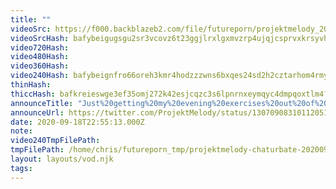 ```yaml
---
title: ""
videoSrc: https://f000.backblazeb2.com/file/futureporn/projektmelody_2020-09-18_22-56-23.mkv
videoSrcHash: bafybeigugsgu2sr3vcovz6t23ggjlrxlgxmvzrp4ujqjcsprvxkrsyvh3q?filename=projektmelody-chaturbate-20200918T225513Z-source.mp4
video720Hash: 
video480Hash: 
video360Hash: 
video240Hash: bafybeignfro66oreh3kmr4hodzzzwns6bxqes24sd2h2cztarhom4rmymm?filename=projektmelody-chaturbate-20200918T225513Z-240p.mp4
thinHash: 
thiccHash: bafkreieswge3ef35omj272k42esjcqzc3s6lpnrnxeymqyc4dmpqoxtlm4?filename=20200918T225513Z-thicc.jpg
announceTitle: "Just%20getting%20my%20evening%20exercises%20out%20of%20the%20way"
announceUrl: https://twitter.com/ProjektMelody/status/1307090831011205120
date: 2020-09-18T22:55:13.000Z
note: 
video240TmpFilePath: 
tmpFilePath: /home/chris/futureporn_tmp/projektmelody-chaturbate-20200918T225513Z-source.mp4
layout: layouts/vod.njk
tags:
---
```


